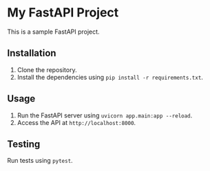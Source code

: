 # My FastAPI Project

This is a sample FastAPI project.

## Installation

1. Clone the repository.
2. Install the dependencies using `pip install -r requirements.txt`.

## Usage

1. Run the FastAPI server using `uvicorn app.main:app --reload`.
2. Access the API at `http://localhost:8000`.

## Testing

Run tests using `pytest`.
